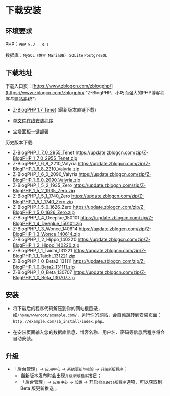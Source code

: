 # 下载安装

## 环境要求

PHP：`PHP 5.2 - 8.1`

数据库：`MySQL（兼容 MariaDB）` `SQLite` `PostgreSQL`

## 下载地址

下载入口页：[https://www.zblogcn.com/zblogphp/](https://www.zblogcn.com/zblogphp/ "Z-BlogPHP，小巧而强大的PHP博客程序与建站系统")

- [Z-BlogPHP 1.7 Tenet](https://www.zblogcn.com/program/zblogphp17/ "Z-BlogPHP 1.7 Tenet 正式版") (最新版本直链下载)

- [单文件在线安装程序](http://bbs.zblogcn.com/thread-84444-1-1.html "Z-BlogPHP在线安装程序")

- [宝塔面板一键部署](https://blog.zblogcn.com/2017/08/11/95/ "菠萝阁-使用宝塔面板一键部署Z-BlogPHP")

历史版本下载:

- Z-BlogPHP_1_7_0_2955_Tenet https://update.zblogcn.com/zip/Z-BlogPHP_1_7_0_2955_Tenet.zip
- Z-BlogPHP_1_6_8_2210_Valyria https://update.zblogcn.com/zip/Z-BlogPHP_1_6_8_2210_Valyria.zip
- Z-BlogPHP_1_6_0_2090_Valyria https://update.zblogcn.com/zip/Z-BlogPHP_1_6_0_2090_Valyria.zip
- Z-BlogPHP_1_5_2_1935_Zero https://update.zblogcn.com/zip/Z-BlogPHP_1_5_2_1935_Zero.zip
- Z-BlogPHP_1_5_1_1740_Zero https://update.zblogcn.com/zip/Z-BlogPHP_1_5_1_1740_Zero.zip
- Z-BlogPHP_1_5_0_1626_Zero https://update.zblogcn.com/zip/Z-BlogPHP_1_5_0_1626_Zero.zip
- Z-BlogPHP_1_4_Deeplue_150101 https://update.zblogcn.com/zip/Z-BlogPHP_1_4_Deeplue_150101.zip
- Z-BlogPHP_1_3_Wonce_140614 https://update.zblogcn.com/zip/Z-BlogPHP_1_3_Wonce_140614.zip
- Z-BlogPHP_1_2_Hippo_140220 https://update.zblogcn.com/zip/Z-BlogPHP_1_2_Hippo_140220.zip
- Z-BlogPHP_1_1_Taichi_131221 https://update.zblogcn.com/zip/Z-BlogPHP_1_1_Taichi_131221.zip
- Z-BlogPHP_1_0_Beta2_131111 https://update.zblogcn.com/zip/Z-BlogPHP_1_0_Beta2_131111.zip
- Z-BlogPHP_1_0_Beta_130707 https://update.zblogcn.com/zip/Z-BlogPHP_1_0_Beta_130707.zip

## 安装

- 将下载后的程序代码解压到你的网站根目录，如`/home/wwwroot/example.com/`，运行你的网站，会自动跳转到安装页面：`http://example.com/zb_install/index.php`。

- 在安装页面输入您的数据库信息、博客名称、用户名、密码等信息后程序将会自动安装。

## 升级

- 「后台管理」→ `应用中心` → `系统更新与校验` → `升级新版程序`；
  - 当新版本发布时会出现`升级新版程序`按钮；
  - 「后台管理」→ `应用中心` → `设置` → 开启`检查Beta版程序`选项，可以获取到 Beta 版更新推送；

